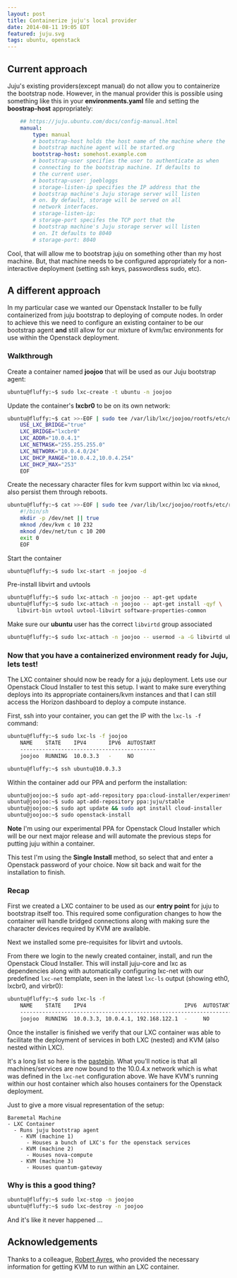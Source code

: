 ```yaml
---
layout: post
title: Containerize juju's local provider
date: 2014-08-11 19:05 EDT
featured: juju.svg
tags: ubuntu, openstack
---
```

## Current approach

Juju's existing providers(except manual) do not allow you to containerize the bootstrap node. However, in the manual provider this is possible using something like this in your **environments.yaml** file and setting the **boostrap-host** appropriately:

```yaml
    ## https://juju.ubuntu.com/docs/config-manual.html
    manual:
        type: manual
        # bootstrap-host holds the host name of the machine where the
        # bootstrap machine agent will be started.org
        bootstrap-host: somehost.example.com
        # bootstrap-user specifies the user to authenticate as when
        # connecting to the bootstrap machine. If defaults to
        # the current user.
        # bootstrap-user: joebloggs
        # storage-listen-ip specifies the IP address that the
        # bootstrap machine's Juju storage server will listen
        # on. By default, storage will be served on all
        # network interfaces.
        # storage-listen-ip:
        # storage-port specifes the TCP port that the
        # bootstrap machine's Juju storage server will listen
        # on. It defaults to 8040
        # storage-port: 8040
```

Cool, that will allow me to bootstrap juju on something other than my host machine. But, that machine needs to be configured appropriately for a non-interactive deployment (setting ssh keys, passwordless sudo, etc).

## A different approach

In my particular case we wanted our Openstack Installer to be fully containerized from juju bootstrap to deploying of compute nodes. In order to achieve this we need to configure an existing container to be our bootstrap agent **and** still allow for our mixture of kvm/lxc environments for use within the Openstack deployment.

### Walkthrough

Create a container named **joojoo** that will be used as our Juju bootstrap agent:

```bash
ubuntu@fluffy:~$ sudo lxc-create -t ubuntu -n joojoo
```

Update the container's **lxcbr0** to be on its own network:

```bash
ubuntu@fluffy:~$ cat >>-EOF | sudo tee /var/lib/lxc/joojoo/rootfs/etc/default/lxc-net
    USE_LXC_BRIDGE="true"
    LXC_BRIDGE="lxcbr0"
    LXC_ADDR="10.0.4.1"
    LXC_NETMASK="255.255.255.0"
    LXC_NETWORK="10.0.4.0/24"
    LXC_DHCP_RANGE="10.0.4.2,10.0.4.254"
    LXC_DHCP_MAX="253"
    EOF
```

Create the necessary character files for kvm support within lxc via `mknod`, also persist them through reboots.

```bash
ubuntu@fluffy:~$ cat >>-EOF | sudo tee /var/lib/lxc/joojoo/rootfs/etc/rc.local
    #!/bin/sh
    mkdir -p /dev/net || true
    mknod /dev/kvm c 10 232
    mknod /dev/net/tun c 10 200
    exit 0
    EOF
```

Start the container

```bash
ubuntu@fluffy:~$ sudo lxc-start -n joojoo -d
```

Pre-install libvirt and uvtools

```bash
ubuntu@fluffy:~$ sudo lxc-attach -n joojoo -- apt-get update
ubuntu@fluffy:~$ sudo lxc-attach -n joojoo -- apt-get install -qyf \
   libvirt-bin uvtool uvtool-libvirt software-properties-common
```
Make sure our **ubuntu** user has the correct `libvirtd` group associated

```bash
ubuntu@fluffy:~$ sudo lxc-attach -n joojoo -- usermod -a -G libvirtd ubuntu
```

### Now that you have a containerized environment ready for Juju, lets test!

The LXC container should now be ready for a juju deployment. Lets use our Openstack Cloud Installer to test this setup. I want to make sure everything deploys into its appropriate containers/kvm instances and that I can still access the Horizon dashboard to deploy a compute instance.

First, ssh into your container, you can get the IP with the `lxc-ls -f` command:

```bash
ubuntu@fluffy:~$ sudo lxc-ls -f joojoo
    NAME    STATE    IPV4       IPV6  AUTOSTART
    -------------------------------------------
    joojoo  RUNNING  10.0.3.3   -     NO

ubuntu@fluffy:~$ ssh ubuntu@10.0.3.3
```

Within the container add our PPA and perform the installation:

```bash
ubuntu@joojoo:~$ sudo apt-add-repository ppa:cloud-installer/experimental
ubuntu@joojoo:~$ sudo apt-add-repository ppa:juju/stable
ubuntu@joojoo:~$ sudo apt update && sudo apt install cloud-installer
ubuntu@joojoo:~$ sudo openstack-install
```

**Note** I'm using our experimental PPA for Openstack Cloud Installer which will be our next major release and will automate the previous steps for putting juju within a container.

This test I'm using the **Single Install** method, so select that and enter a Openstack password of your choice. Now sit back and wait for the installation to finish.

### Recap

First we created a LXC container to be used as our **entry point** for juju to bootstrap itself too. This required some configuration changes to how the container will handle bridged connections along with making sure the character devices required by KVM are available.

Next we installed some pre-requisites for libvirt and uvtools.

From there we login to the newly created container, install, and run the Openstack Cloud Installer. This will install juju-core and lxc as dependencies along with automatically configuring lxc-net with our predefined `lxc-net` template, seen in the latest `lxc-ls` output (showing eth0, lxcbr0, and virbr0):

```bash
ubuntu@fluffy:~$ sudo lxc-ls -f
    NAME    STATE    IPV4                               IPV6  AUTOSTART  
    -------------------------------------------------------------------
    joojoo  RUNNING  10.0.3.3, 10.0.4.1, 192.168.122.1  -     NO
```

Once the installer is finished we verify that our LXC container was able to facilitate the deployment of services in both LXC (nested) and KVM (also nested within LXC).

It's a long list so here is the [pastebin](http://paste.ubuntu.com/8021230/). What you'll notice is that all machines/services are now bound to the 10.0.4.x network which is what was defined in the `lxc-net` configuration above. We have KVM's running within our host container which also houses containers for the Openstack deployment.

Just to give a more visual representation of the setup:

```
Baremetal Machine
- LXC Container
  - Runs juju bootstrap agent
    - KVM (machine 1)
      - Houses a bunch of LXC's for the openstack services
    - KVM (machine 2)
      - Houses nova-compute
    - KVM (machine 3)
      - Houses quantum-gateway
```

### Why is this a good thing?

```bash
ubuntu@fluffy:~$ sudo lxc-stop -n joojoo
ubuntu@fluffy:~$ sudo lxc-destroy -n joojoo
```

And it's like it never happened ...

## Acknowledgements

Thanks to a colleague, [Robert Ayres](http://voices.canonical.com/robert.ayres/), who provided the necessary information for getting KVM to run within an LXC container.
